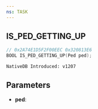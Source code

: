 ```yaml
---
ns: TASK
---
```

## IS_PED_GETTING_UP

```c
// 0x2A74E1D5F2F00EEC 0x320813E6
BOOL IS_PED_GETTING_UP(Ped ped);
```

```
NativeDB Introduced: v1207
```

## Parameters
* **ped**:

